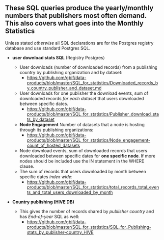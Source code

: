 ## These SQL queries produce the yearly/monthly numbers that publishers most often demand. This also covers what goes into the Monthly Statistics ##

Unless stated *otherwise* all SQL declarations are for the Postgres registry database and use standard Postgres SQL.

* **user download stats SQL** (Registry Postgres)
  * User downloads (number of downloaded records) from a publishing country by publishing organization and by dataset:
    * https://github.com/gbif/data-products/blob/master/SQL_for_statistics/Downloaded_records_by_country_publisher_and_dataset.md
  * User downloads for one publisher the download events, sum of downloaded records _for each dataset_ that users downloaded between specific dates.
    * https://github.com/gbif/data-products/blob/master/SQL_for_statistics/Publisher_download_stats_by_dataset
  * **Node Engagement** Number of datasets that a node is hosting through its publishing organizations:
    * https://github.com/gbif/data-products/blob/master/SQL_for_statistics/Node_engagement-count_of_hosted_datasets
  * Node download events, sum of downloaded records that users downloaded between specific dates for **one specific node**. If more nodes should be included use the IN statement in the WHERE clause.
  * The sum of records that users downloaded by month between specific dates _index wide_:
    * https://github.com/gbif/data-products/blob/master/SQL_for_statistics/total_records_total_events_and_total_users_downloaded_by_month

  
* **Country publishing (HIVE DB)**
  * This gives the number of records shared by _publisher country_ and has _End-of-year_ SQL as well:
    * https://github.com/gbif/data-products/blob/master/SQL_for_statistics/SQL_for_Publishing-stats_by_publisher-country_HIVE
